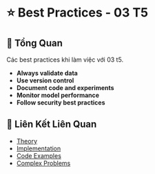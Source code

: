 # ⭐ Best Practices - 03 T5

## 🎯 Tổng Quan

Các best practices khi làm việc với 03 t5.

- **Always validate data**
- **Use version control**
- **Document code and experiments**
- **Monitor model performance**
- **Follow security best practices**

## 🔗 Liên Kết Liên Quan

- [Theory](./THEORY_03_t5.md)
- [Implementation](./IMPLEMENTATION_03_t5.md)
- [Code Examples](./CODE_EXAMPLES_03_t5.md)
- [Complex Problems](./COMPLEX_PROBLEMS.md)
